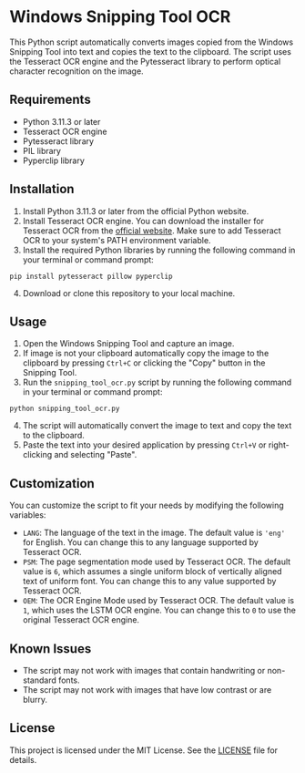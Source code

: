# Windows Snipping Tool OCR

This Python script automatically converts images copied from the Windows Snipping Tool into text and copies the text to the clipboard. The script uses the Tesseract OCR engine and the Pytesseract library to perform optical character recognition on the image.

## Requirements

- Python 3.11.3 or later
- Tesseract OCR engine
- Pytesseract library
- PIL library
- Pyperclip library

## Installation

1. Install Python 3.11.3 or later from the official Python website.
2. Install Tesseract OCR engine. You can download the installer for Tesseract OCR from the [official website](https://github.com/UB-Mannheim/tesseract/wiki). Make sure to add Tesseract OCR to your system's PATH environment variable.
3. Install the required Python libraries by running the following command in your terminal or command prompt:

```pip install pytesseract pillow pyperclip```


4. Download or clone this repository to your local machine.

## Usage

1. Open the Windows Snipping Tool and capture an image.
2. If image is not your clipboard automatically copy the image to the clipboard by pressing `Ctrl+C` or clicking the "Copy" button in the Snipping Tool.
3. Run the `snipping_tool_ocr.py` script by running the following command in your terminal or command prompt:

```python snipping_tool_ocr.py```


4. The script will automatically convert the image to text and copy the text to the clipboard.
5. Paste the text into your desired application by pressing `Ctrl+V` or right-clicking and selecting "Paste".

## Customization

You can customize the script to fit your needs by modifying the following variables:

- `LANG`: The language of the text in the image. The default value is `'eng'` for English. You can change this to any language supported by Tesseract OCR.
- `PSM`: The page segmentation mode used by Tesseract OCR. The default value is `6`, which assumes a single uniform block of vertically aligned text of uniform font. You can change this to any value supported by Tesseract OCR.
- `OEM`: The OCR Engine Mode used by Tesseract OCR. The default value is `1`, which uses the LSTM OCR engine. You can change this to `0` to use the original Tesseract OCR engine.

## Known Issues

- The script may not work with images that contain handwriting or non-standard fonts.
- The script may not work with images that have low contrast or are blurry.

## License

This project is licensed under the MIT License. See the [LICENSE](LICENSE) file for details.
